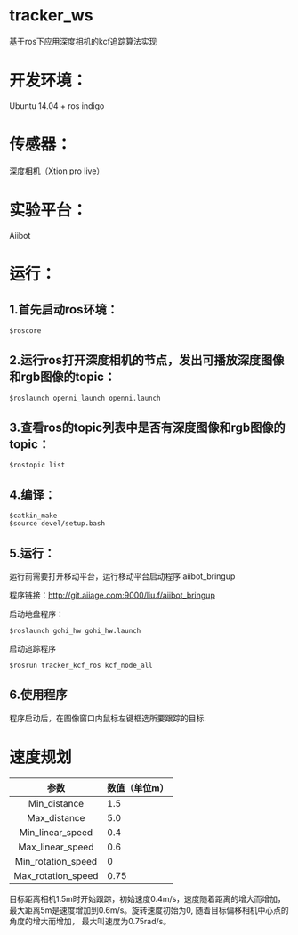 # tracker_ws
基于ros下应用深度相机的kcf追踪算法实现

# 开发环境：

Ubuntu 14.04 + ros indigo

# 传感器：

深度相机（Xtion pro live）

# 实验平台：

Aiibot


# 运行：

## 1.首先启动ros环境：
```
$roscore
```
## 2.运行ros打开深度相机的节点，发出可播放深度图像和rgb图像的topic：
```
$roslaunch openni_launch openni.launch
```
## 3.查看ros的topic列表中是否有深度图像和rgb图像的topic：
```
$rostopic list
```
## 4.编译：
```
$catkin_make
$source devel/setup.bash
```
## 5.运行：

运行前需要打开移动平台，运行移动平台启动程序 aiibot_bringup

程序链接：http://git.aiiage.com:9000/liu.f/aiibot_bringup

启动地盘程序：
```
$roslaunch gohi_hw gohi_hw.launch
```
启动追踪程序
```
$rosrun tracker_kcf_ros kcf_node_all
```
## 6.使用程序

程序启动后，在图像窗口内鼠标左键框选所要跟踪的目标.

# 速度规划

|参数| 数值（单位m）|
|:----:| -------------|
|Min_distance | 1.5|
|Max_distance | 5.0|
|Min_linear_speed | 0.4|
|Max_linear_speed | 0.6|
|Min_rotation_speed | 0|
|Max_rotation_speed | 0.75|

目标距离相机1.5m时开始跟踪，初始速度0.4m/s，速度随着距离的增大而增加，
最大距离5m是速度增加到0.6m/s。旋转速度初始为0, 随着目标偏移相机中心点的角度的增大而增加，
最大叫速度为0.75rad/s。
